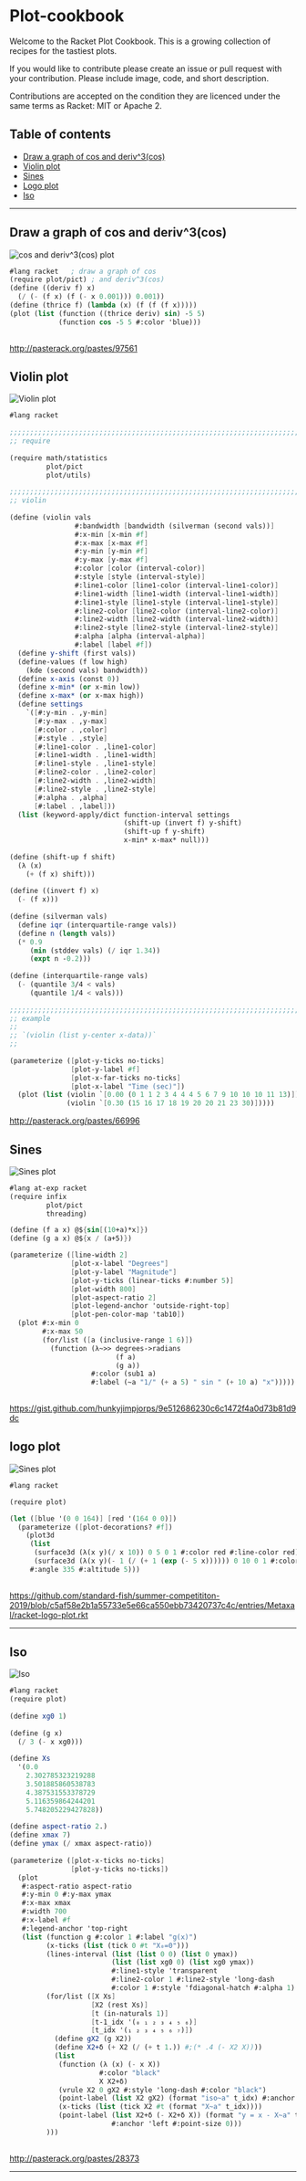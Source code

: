 # Plot-cookbook

Welcome to the Racket Plot Cookbook. This is a growing collection of recipes for the tastiest plots.

If you would like to contribute please create an issue or pull request with your contribution. Please include image, code, and short description.

Contributions are accepted on the condition they are licenced under the same terms as Racket: MIT or Apache 2.

## Table of contents

* [Draw a graph of cos and deriv^3(cos)](#draw-a-graph-of-cos-and-deriv3cos)
* [Violin plot](#violin-plot)
* [Sines](#sines)
* [Logo plot](#logo-plot)
* [Iso](#Iso)


***

## Draw a graph of cos and deriv^3(cos)

![cos and deriv^3(cos) plot](scribblings/images/cosandderiv.png)

```scheme
#lang racket   ; draw a graph of cos
(require plot/pict) ; and deriv^3(cos)
(define ((deriv f) x)
  (/ (- (f x) (f (- x 0.001))) 0.001))
(define (thrice f) (lambda (x) (f (f (f x)))))
(plot (list (function ((thrice deriv) sin) -5 5)
            (function cos -5 5 #:color 'blue)))
            
```

http://pasterack.org/pastes/97561


## Violin plot

![Violin plot](scribblings/images/violin.png)

```scheme
#lang racket
 
;;;;;;;;;;;;;;;;;;;;;;;;;;;;;;;;;;;;;;;;;;;;;;;;;;;;;;;;;;;;;;;;;;;;;;;;;;;;;;;;;
;; require
 
(require math/statistics
         plot/pict
         plot/utils)
 
;;;;;;;;;;;;;;;;;;;;;;;;;;;;;;;;;;;;;;;;;;;;;;;;;;;;;;;;;;;;;;;;;;;;;;;;;;;;;;;;;
;; violin
 
(define (violin vals
                #:bandwidth [bandwidth (silverman (second vals))]
                #:x-min [x-min #f]
                #:x-max [x-max #f]
                #:y-min [y-min #f]
                #:y-max [y-max #f]
                #:color [color (interval-color)]
                #:style [style (interval-style)]
                #:line1-color [line1-color (interval-line1-color)]
                #:line1-width [line1-width (interval-line1-width)]
                #:line1-style [line1-style (interval-line1-style)]
                #:line2-color [line2-color (interval-line2-color)]
                #:line2-width [line2-width (interval-line2-width)]
                #:line2-style [line2-style (interval-line2-style)]
                #:alpha [alpha (interval-alpha)]
                #:label [label #f])
  (define y-shift (first vals))
  (define-values (f low high)
    (kde (second vals) bandwidth))
  (define x-axis (const 0))
  (define x-min* (or x-min low))
  (define x-max* (or x-max high))
  (define settings
    `([#:y-min . ,y-min]
      [#:y-max . ,y-max]
      [#:color . ,color]
      [#:style . ,style]
      [#:line1-color . ,line1-color]
      [#:line1-width . ,line1-width]
      [#:line1-style . ,line1-style]
      [#:line2-color . ,line2-color]
      [#:line2-width . ,line2-width]
      [#:line2-style . ,line2-style]
      [#:alpha . ,alpha]
      [#:label . ,label]))
  (list (keyword-apply/dict function-interval settings
                            (shift-up (invert f) y-shift)
                            (shift-up f y-shift)
                            x-min* x-max* null)))
 
(define (shift-up f shift)
  (λ (x)
    (+ (f x) shift)))
 
(define ((invert f) x)
  (- (f x)))
 
(define (silverman vals)
  (define iqr (interquartile-range vals))
  (define n (length vals))
  (* 0.9
     (min (stddev vals) (/ iqr 1.34))
     (expt n -0.2)))
 
(define (interquartile-range vals)
  (- (quantile 3/4 < vals)
     (quantile 1/4 < vals)))
 
;;;;;;;;;;;;;;;;;;;;;;;;;;;;;;;;;;;;;;;;;;;;;;;;;;;;;;;;;;;;;;;;;;;;;;;;;;;;;;;;;
;; example
;;
;; `(violin (list y-center x-data))`
;;
 
(parameterize ([plot-y-ticks no-ticks]
               [plot-y-label #f]
               [plot-x-far-ticks no-ticks]
               [plot-x-label "Time (sec)"])
  (plot (list (violin `[0.00 (0 1 1 2 3 4 4 4 5 6 7 9 10 10 10 11 13)])
              (violin `[0.30 (15 16 17 18 19 20 20 21 23 30)]))))
```

http://pasterack.org/pastes/66996


## Sines

![Sines plot](scribblings/images/sines.png)

```scheme
#lang at-exp racket
(require infix
         plot/pict
         threading)

(define (f a x) @${sin[(10+a)*x]})
(define (g a x) @${x / (a+5)})

(parameterize ([line-width 2]
               [plot-x-label "Degrees"]
               [plot-y-label "Magnitude"]
               [plot-y-ticks (linear-ticks #:number 5)]
               [plot-width 800]
               [plot-aspect-ratio 2]
               [plot-legend-anchor 'outside-right-top]
               [plot-pen-color-map 'tab10])
  (plot #:x-min 0
        #:x-max 50
        (for/list ([a (inclusive-range 1 6)])
          (function (λ~>> degrees->radians
                          (f a)
                          (g a))
                    #:color (sub1 a)
                    #:label (~a "1/" (+ a 5) " sin " (+ 10 a) "x")))))
                    
```

https://gist.github.com/hunkyjimpjorps/9e512686230c6c1472f4a0d73b81d9dc

## logo plot


![Sines plot](scribblings/images/logo-plot.png)

```scheme
#lang racket

(require plot)

(let ([blue '(0 0 164)] [red '(164 0 0)])
  (parameterize ([plot-decorations? #f])
    (plot3d
     (list
      (surface3d (λ(x y)(/ x 10)) 0 5 0 1 #:color red #:line-color red)
      (surface3d (λ(x y)(- 1 (/ (+ 1 (exp (- 5 x)))))) 0 10 0 1 #:color blue #:line-color blue))
     #:angle 335 #:altitude 5)))
     
```

https://github.com/standard-fish/summer-competititon-2019/blob/c5af58e2b1a55733e5e66ca550ebb73420737c4c/entries/Metaxal/racket-logo-plot.rkt


***

## Iso

![Iso](scribblings/images/Iso.png)

```scheme
#lang racket
(require plot)
 
(define xg0 1)
 
(define (g x)
  (/ 3 (- x xg0)))
 
(define Xs
  '(0.0
    2.302785323219288
    3.501885860538783
    4.387531553378729
    5.116359864244201
    5.748205229427828))
 
(define aspect-ratio 2.)
(define xmax 7)
(define ymax (/ xmax aspect-ratio))
 
(parameterize ([plot-x-ticks no-ticks]
               [plot-y-ticks no-ticks])
  (plot
   #:aspect-ratio aspect-ratio
   #:y-min 0 #:y-max ymax
   #:x-max xmax
   #:width 700
   #:x-label #f
   #:legend-anchor 'top-right
   (list (function g #:color 1 #:label "g(x)")
         (x-ticks (list (tick 0 #t "X₀=0")))
         (lines-interval (list (list 0 0) (list 0 ymax))
                         (list (list xg0 0) (list xg0 ymax))
                         #:line1-style 'transparent
                         #:line2-color 1 #:line2-style 'long-dash
                         #:color 1 #:style 'fdiagonal-hatch #:alpha 1)
         (for/list ([X Xs]
                    [X2 (rest Xs)]
                    [t (in-naturals 1)]
                    [t-1_idx '(₀ ₁ ₂ ₃ ₄ ₅ ₆)]
                    [t_idx '(₁ ₂ ₃ ₄ ₅ ₆ ₇)])
           (define gX2 (g X2))
           (define X2+δ (+ X2 (/ (+ t 1.)) #;(* .4 (- X2 X))))
           (list
            (function (λ (x) (- x X))
                      #:color "black"
                      X X2+δ)
            (vrule X2 0 gX2 #:style 'long-dash #:color "black")
            (point-label (list X2 gX2) (format "iso~a" t_idx) #:anchor 'left)
            (x-ticks (list (tick X2 #t (format "X~a" t_idx))))
            (point-label (list X2+δ (- X2+δ X)) (format "y = x - X~a" t-1_idx)
                         #:anchor 'left #:point-size 0)))
         )))
         
```

http://pasterack.org/pastes/28373

***
